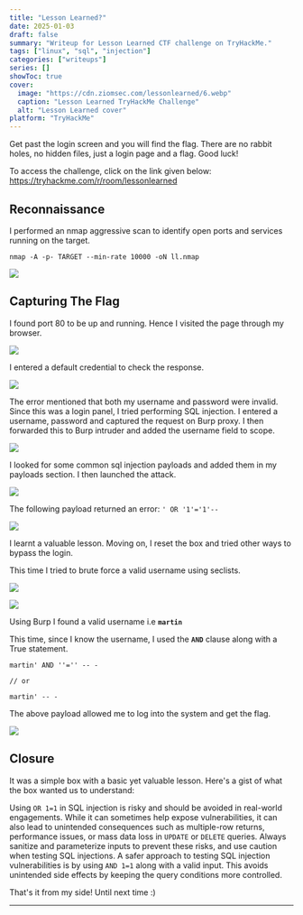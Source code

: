 ```yaml
---
title: "Lesson Learned?"
date: 2025-01-03
draft: false
summary: "Writeup for Lesson Learned CTF challenge on TryHackMe."
tags: ["linux", "sql", "injection"]
categories: ["writeups"]
series: []
showToc: true
cover:
  image: "https://cdn.ziomsec.com/lessonlearned/6.webp"
  caption: "Lesson Learned TryHackMe Challenge"
  alt: "Lesson Learned cover"
platform: "TryHackMe"
---
```


Get past the login screen and you will find the flag. There are no rabbit holes, no hidden files, just a login page and a flag. Good luck!
<!--more-->
To access the challenge, click on the link given below:
https://tryhackme.com/r/room/lessonlearned

## Reconnaissance

I performed an nmap aggressive scan to identify open ports and services running on the target.

```shell
nmap -A -p- TARGET --min-rate 10000 -oN ll.nmap
```

![](https://cdn.ziomsec.com/lessonlearned/1.webp)

## Capturing The Flag

I found port 80 to be up and running. Hence I visited the page through my browser.

![](https://cdn.ziomsec.com/lessonlearned/2.webp)

I entered a default credential to check the response.

![](https://cdn.ziomsec.com/lessonlearned/3.webp)

The error mentioned that both my username and password were invalid. Since this was a login panel, I tried performing SQL injection. I entered a username, password and captured the request on Burp proxy. I then forwarded this to Burp intruder and added the username field to scope.

![](https://cdn.ziomsec.com/lessonlearned/4.webp)

I looked for some common sql injection payloads and added them in my payloads section. I then launched the attack.

![](https://cdn.ziomsec.com/lessonlearned/5.webp)

The following payload returned an error: `' OR '1'='1'--`

![](https://cdn.ziomsec.com/lessonlearned/6.webp)

I learnt a valuable lesson. Moving on, I reset the box and tried other ways to bypass the login.

This time I tried to brute force a valid username using seclists.

![](https://cdn.ziomsec.com/lessonlearned/7.webp)

![](https://cdn.ziomsec.com/lessonlearned/8.webp)

Using Burp I found a valid username i.e **`martin`**

This time, since I know the username, I used the **`AND`** clause along with a True statement.

```
martin' AND ''='' -- -

// or

martin' -- -
```

The above payload allowed me to log into the system and get the flag.

![](https://cdn.ziomsec.com/lessonlearned/9.webp)

## Closure

It was a simple box with a basic yet valuable lesson. Here's a gist of what the box wanted us to understand:

Using `OR 1=1` in SQL injection is risky and should be avoided in real-world engagements. While it can sometimes help expose vulnerabilities, it can also lead to unintended consequences such as multiple-row returns, performance issues, or mass data loss in `UPDATE` or `DELETE` queries. Always sanitize and parameterize inputs to prevent these risks, and use caution when testing SQL injections. A safer approach to testing SQL injection vulnerabilities is by using `AND 1=1` along with a valid input. This avoids unintended side effects by keeping the query conditions more controlled.

That's it from my side! Until next time :)

---
